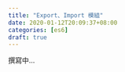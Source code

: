 ```yaml
---
title: "Export、Import 模組"
date: 2020-01-12T20:09:37+08:00
categories: [es6]
draft: true
---
```


撰寫中...